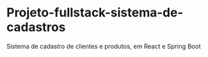 # Projeto-fullstack-sistema-de-cadastros
Sistema de cadastro de clientes e produtos, em React e Spring Boot

